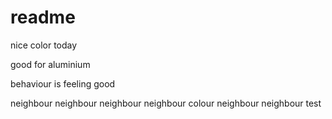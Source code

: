 # readme


nice color today

good for aluminium


behaviour is feeling good

neighbour neighbour neighbour neighbour colour
neighbour
neighbour
test
